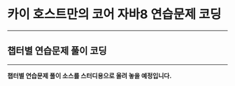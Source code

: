 # 카이 호스트만의 코어 자바8 연습문제 코딩
-----------------------------------------
## 챕터별 연습문제 풀이 코딩 
-----------------------------------------

**챕터별 연습문제 풀이 소스를 스터디용으로 올려 놓을 예정입니다.**
